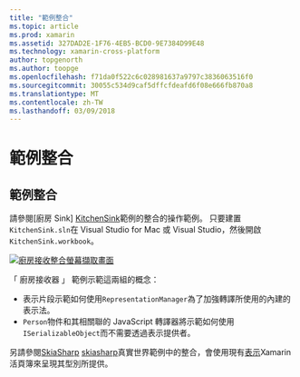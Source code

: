 ```yaml
---
title: "範例整合"
ms.topic: article
ms.prod: xamarin
ms.assetid: 327DAD2E-1F76-4EB5-BCD0-9E7384D99E48
ms.technology: xamarin-cross-platform
author: topgenorth
ms.author: toopge
ms.openlocfilehash: f71da0f522c6c028981637a9797c3836063516f0
ms.sourcegitcommit: 30055c534d9caf5dffcfdeafd6f08e666fb870a8
ms.translationtype: MT
ms.contentlocale: zh-TW
ms.lasthandoff: 03/09/2018
---
```

# <a name="sample-integrations"></a>範例整合

## <a name="sample-integrations"></a>範例整合

請參閱[廚房 Sink] [ KitchenSink]範例的整合的操作範例。 只要建置`KitchenSink.sln`在 Visual Studio for Mac 或 Visual Studio，然後開啟`KitchenSink.workbook`。

[![廚房接收整合螢幕擷取畫面](samples-images/kitchensinkintegrationscreenshot.png)](samples-images/kitchensinkintegrationscreenshot.png#lightbox)

「 廚房接收器 」 範例示範這兩組的概念：

* 表示片段示範如何使用`RepresentationManager`為了加強轉譯所使用的內建的表示法。
* `Person`物件和其相關聯的 JavaScript 轉譯器將示範如何使用`ISerializableObject`而不需要透過表示提供者。

另請參閱[SkiaSharp] [ skiasharp]真實世界範例中的整合，會使用現有[表示](~/tools/workbooks/sdk/representations.md)Xamarin 活頁簿來呈現其型別所提供。

[KitchenSink]: https://github.com/xamarin/Workbooks/tree/master/SDK/Samples/KitchenSink
[skiasharp]: https://github.com/mono/SkiaSharp/tree/master/source/SkiaSharp.Workbooks
